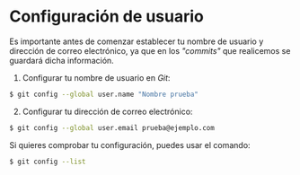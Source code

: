 # Configuración de usuario

Es importante antes de comenzar establecer tu nombre de usuario y dirección de correo electrónico, ya que en los *"commits"* que realicemos se guardará dicha información.

1. Configurar tu nombre de usuario en *Git*:

```bash
$ git config --global user.name "Nombre prueba"
```

2. Configurar tu dirección de correo electrónico:

```bash
$ git config --global user.email prueba@ejemplo.com
```

Si quieres comprobar tu configuración, puedes usar el comando:

```bash
$ git config --list
```
